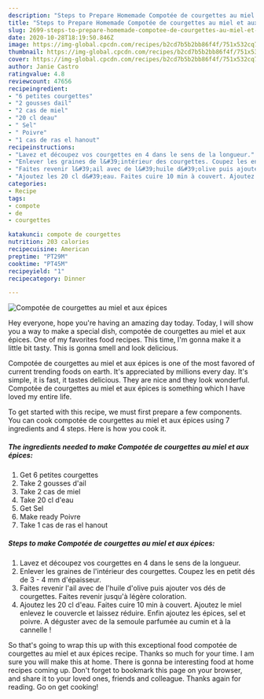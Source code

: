 ```yaml
---
description: "Steps to Prepare Homemade Compotée de courgettes au miel et aux épices"
title: "Steps to Prepare Homemade Compotée de courgettes au miel et aux épices"
slug: 2699-steps-to-prepare-homemade-compotee-de-courgettes-au-miel-et-aux-epices
date: 2020-10-28T18:19:50.846Z
image: https://img-global.cpcdn.com/recipes/b2cd7b5b2bb86f4f/751x532cq70/compotee-de-courgettes-au-miel-et-aux-epices-photo-principale-de-la-recette.jpg
thumbnail: https://img-global.cpcdn.com/recipes/b2cd7b5b2bb86f4f/751x532cq70/compotee-de-courgettes-au-miel-et-aux-epices-photo-principale-de-la-recette.jpg
cover: https://img-global.cpcdn.com/recipes/b2cd7b5b2bb86f4f/751x532cq70/compotee-de-courgettes-au-miel-et-aux-epices-photo-principale-de-la-recette.jpg
author: Janie Castro
ratingvalue: 4.8
reviewcount: 47656
recipeingredient:
- "6 petites courgettes"
- "2 gousses dail"
- "2 cas de miel"
- "20 cl deau"
- " Sel"
- " Poivre"
- "1 cas de ras el hanout"
recipeinstructions:
- "Lavez et découpez vos courgettes en 4 dans le sens de la longueur."
- "Enlever les graines de l&#39;intérieur des courgettes. Coupez les en petit dés de 3 - 4 mm d&#39;épaisseur."
- "Faites revenir l&#39;ail avec de l&#39;huile d&#39;olive puis ajouter vos dés de courgettes. Faites revenir jusqu&#39;à légère coloration."
- "Ajoutez les 20 cl d&#39;eau. Faites cuire 10 min à couvert. Ajoutez le miel enlevez le couvercle et laissez réduire. Enfin ajoutez les épices, sel et poivre. A déguster avec de la semoule parfumée au cumin et à la cannelle !"
categories:
- Recipe
tags:
- compote
- de
- courgettes

katakunci: compote de courgettes 
nutrition: 203 calories
recipecuisine: American
preptime: "PT29M"
cooktime: "PT45M"
recipeyield: "1"
recipecategory: Dinner

---
```



![Compotée de courgettes au miel et aux épices](https://img-global.cpcdn.com/recipes/b2cd7b5b2bb86f4f/751x532cq70/compotee-de-courgettes-au-miel-et-aux-epices-photo-principale-de-la-recette.jpg)

Hey everyone, hope you're having an amazing day today. Today, I will show you a way to make a special dish, compotée de courgettes au miel et aux épices. One of my favorites food recipes. This time, I'm gonna make it a little bit tasty. This is gonna smell and look delicious.



Compotée de courgettes au miel et aux épices is one of the most favored of current trending foods on earth. It's appreciated by millions every day. It's simple, it is fast, it tastes delicious. They are nice and they look wonderful. Compotée de courgettes au miel et aux épices is something which I have loved my entire life.


To get started with this recipe, we must first prepare a few components. You can cook compotée de courgettes au miel et aux épices using 7 ingredients and 4 steps. Here is how you cook it.

<!--inarticleads1-->

##### The ingredients needed to make Compotée de courgettes au miel et aux épices:

1. Get 6 petites courgettes
1. Take 2 gousses d&#39;ail
1. Take 2 cas de miel
1. Take 20 cl d&#39;eau
1. Get  Sel
1. Make ready  Poivre
1. Take 1 cas de ras el hanout




<!--inarticleads2-->

##### Steps to make Compotée de courgettes au miel et aux épices:

1. Lavez et découpez vos courgettes en 4 dans le sens de la longueur.
1. Enlever les graines de l&#39;intérieur des courgettes. Coupez les en petit dés de 3 - 4 mm d&#39;épaisseur.
1. Faites revenir l&#39;ail avec de l&#39;huile d&#39;olive puis ajouter vos dés de courgettes. Faites revenir jusqu&#39;à légère coloration.
1. Ajoutez les 20 cl d&#39;eau. Faites cuire 10 min à couvert. Ajoutez le miel enlevez le couvercle et laissez réduire. Enfin ajoutez les épices, sel et poivre. A déguster avec de la semoule parfumée au cumin et à la cannelle !




So that's going to wrap this up with this exceptional food compotée de courgettes au miel et aux épices recipe. Thanks so much for your time. I am sure you will make this at home. There is gonna be interesting food at home recipes coming up. Don't forget to bookmark this page on your browser, and share it to your loved ones, friends and colleague. Thanks again for reading. Go on get cooking!
